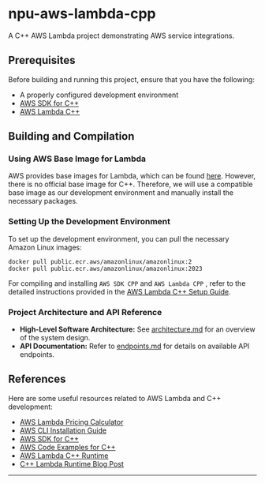 # npu-aws-lambda-cpp

A C++ AWS Lambda project demonstrating AWS service integrations.

## Prerequisites

Before building and running this project, ensure that you have the following:

- A properly configured development environment
- [AWS SDK for C++](https://github.com/aws/aws-sdk-cpp)
- [AWS Lambda C++](https://github.com/awslabs/aws-lambda-cpp)

## Building and Compilation

### Using AWS Base Image for Lambda

AWS provides base images for Lambda, which can be found [here](https://docs.aws.amazon.com/lambda/latest/dg/images-create.html). However, there is no official base image for C++. Therefore, we will use a compatible base image as our development environment and manually install the necessary packages.

### Setting Up the Development Environment

To set up the development environment, you can pull the necessary Amazon Linux images:
```
docker pull public.ecr.aws/amazonlinux/amazonlinux:2
docker pull public.ecr.aws/amazonlinux/amazonlinux:2023
```

For compiling and installing `AWS SDK CPP` and `AWS Lambda CPP` , refer to the detailed instructions provided in the [AWS Lambda C++ Setup Guide](./docs/aws/AWS_Lambda_CPP_Setup_Guide.md).

### Project Architecture and API Reference

- **High-Level Software Architecture:** See [architecture.md](./docs/architecture.md) for an overview of the system design.
- **API Documentation:** Refer to [endpoints.md](./docs/api/endpoints.md) for details on available API endpoints.

## References

Here are some useful resources related to AWS Lambda and C++ development:

- [AWS Lambda Pricing Calculator](https://s3.amazonaws.com/lambda-tools/pricing-calculator.html)
- [AWS CLI Installation Guide](https://docs.aws.amazon.com/cli/latest/userguide/getting-started-install.html)
- [AWS SDK for C++](https://aws.amazon.com/sdk-for-cpp/)
- [AWS Code Examples for C++](https://github.com/awsdocs/aws-doc-sdk-examples/tree/main/cpp/example_code)
- [AWS Lambda C++ Runtime](https://github.com/awslabs/aws-lambda-cpp)
- [C++ Lambda Runtime Blog Post](https://aws.amazon.com/blogs/compute/introducing-the-c-lambda-runtime/)

---

